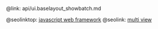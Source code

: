 @link: api/ui.baselayout_showbatch.md

@seolinktop: [javascript web framework](https://webix.com)
@seolink: [multi view](https://webix.com/widget/multiview/)